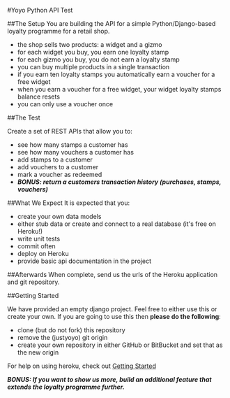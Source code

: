 #Yoyo Python API Test

##The Setup
You are building the API for a simple Python/Django-based loyalty programme for a retail shop.

- the shop sells two products: a widget and a gizmo
- for each widget you buy, you earn one loyalty stamp
- for each gizmo you buy, you do not earn a loyalty stamp
- you can buy multiple products in a single transaction
- if you earn ten loyalty stamps you automatically earn a voucher for a free widget
- when you earn a voucher for a free widget, your widget loyalty stamps balance resets
- you can only use a voucher once

##The Test

Create a set of REST APIs that allow you to:

- see how many stamps a customer has
- see how many vouchers a customer has
- add stamps to a customer
- add vouchers to a customer
- mark a voucher as redeemed
- __*BONUS: return a customers transaction history (purchases, stamps, vouchers)*__

##What We Expect
It is expected that you:

- create your own data models
- either stub data or create and connect to a real database (it's free on Heroku!)
- write unit tests
- commit often
- deploy on Heroku
- provide basic api documentation in the project

##Afterwards
When complete, send us the urls of the Heroku application and git repository.

##Getting Started

We have provided an empty django project. Feel free to either use this or create your own. If you are going to use this then __please do the following__:

- clone (but do not fork) this repository 
- remove the (justyoyo) git origin
- create your own repository in either GitHub or BitBucket and set that as the new origin

For help on using heroku, check out [Getting Started](https://devcenter.heroku.com/articles/getting-started-with-django)

__*BONUS: If you want to show us more, build an additional feature that extends the loyalty programme further.*__